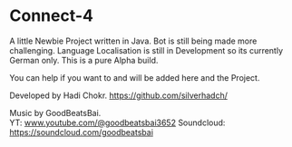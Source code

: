 # Connect-4
A little Newbie Project written in Java. ​Bot is still being made more challenging​. Language Localisation is still in Development so its currently German only. This is a pure Alpha build.


You can help if you want to and will be added here and the Project.

Developed by Hadi Chokr. 
https://github.com/silverhadch/


Music by GoodBeatsBai.   
YT: www.youtube.com/@goodbeatsbai3652 Soundcloud: https://soundcloud.com/goodbeatsbai
